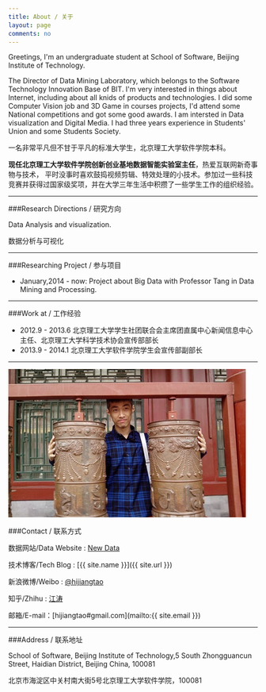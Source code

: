 ```yaml
---
title: About / 关于
layout: page
comments: no
---
```


Greetings, I'm an undergraduate student at School of Software, Beijing Institute of Technology. 

The Director of Data Mining Laboratory, which belongs to the Software Technology Innovation Base of BIT. I'm very interested in things about Internet, including about all knids of products and technologies. I did some Computer Vision job and 3D Game in courses projects, I'd attend some National competitions and got some good awards. I am intersted in Data visualization and Digital Media. I had three years experience in Students' Union and some Students Society.

一名非常平凡但不甘于平凡的标准大学生，北京理工大学软件学院本科。

**现任北京理工大学软件学院创新创业基地数据智能实验室主任**，热爱互联网新奇事物与技术， 平时没事时喜欢鼓捣视频剪辑、特效处理的小技术。参加过一些科技竞赛并获得过国家级奖项，并在大学三年生活中积攒了一些学生工作的组织经验。

----

###Research Directions / 研究方向

Data Analysis and visualization.

数据分析与可视化

----

###Researching Project / 参与项目

* January,2014 - now: Project about Big Data with Professor Tang in Data Mining and Processing.

----

###Work at / 工作经验

* 2012.9 - 2013.6 北京理工大学学生社团联合会主席团直属中心新闻信息中心主任、北京理工大学科学技术协会宣传部部长
* 2013.9 - 2014.1 北京理工大学软件学院学生会宣传部副部长

----

![hijiangtao](/album/me.jpg "Photo of hijiangtao")

###Contact / 联系方式

数据网站/Data Website : [New Data](http://1994.mobi/)

技术博客/Tech Blog : [{{ site.name }}]({{ site.url }})

新浪微博/Weibo : [@hijiangtao](http://weibo.com/jiangtaotao)

知乎/Zhihu : [江涛](http://www.zhihu.com/people/hijiangtao)

邮箱/E-mail：[hijiangtao#gmail.com](mailto:{{ site.email }})

----

###Address / 联系地址

School of Software, Beijing Institute of Technology,5 South Zhongguancun Street, Haidian District, Beijing China, 100081

北京市海淀区中关村南大街5号北京理工大学软件学院，100081
